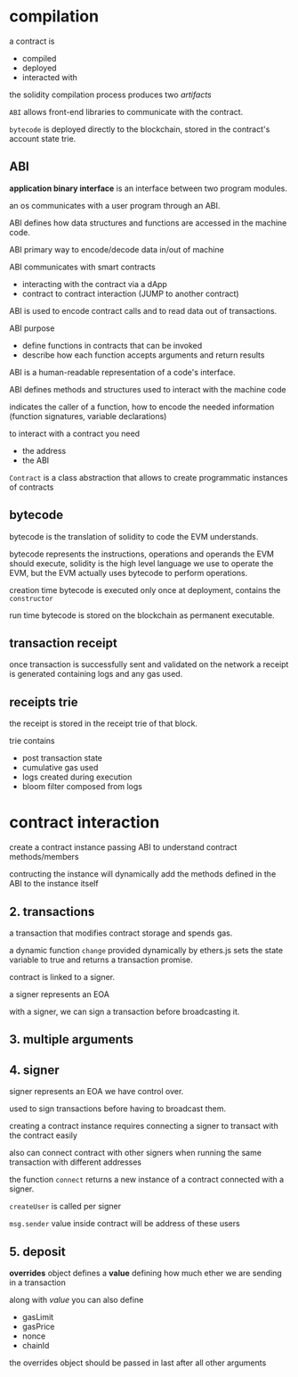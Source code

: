 # compilation

a contract is 
- compiled
- deployed
- interacted with

the solidity compilation process produces two *artifacts*

`ABI` allows front-end libraries to communicate with the contract.

`bytecode` is deployed directly to the blockchain, stored in the contract's account state trie.

## ABI

**application binary interface** is an interface between two program modules.

an os communicates with a user program through an ABI.

ABI defines how data structures and functions are accessed in the machine code.

ABI primary way to encode/decode data in/out of machine

ABI communicates with smart contracts
- interacting with the contract via a dApp
- contract to contract interaction (JUMP to another contract)

ABI is used to encode contract calls and to read data out of transactions.

ABI purpose
- define functions in contracts that can be invoked
- describe how each function accepts arguments and return results

ABI is a human-readable representation of a code's interface.

ABI defines methods and structures used to interact with the machine code

indicates the caller of a function, how to encode the needed information (function signatures, variable declarations)

to interact with a contract you need
- the address
- the ABI

`Contract` is a class abstraction that allows to create programmatic instances of contracts

## bytecode

bytecode is the translation of solidity to code the EVM understands.

bytecode represents the instructions, operations and operands the EVM should execute, solidity is the high level language we use to operate the EVM, but the EVM actually uses bytecode to perform operations.

creation time bytecode is executed only once at deployment, contains the `constructor`

run time bytecode is stored on the blockchain as permanent executable.

## transaction receipt

once transaction is successfully sent and validated on the network a receipt is generated containing logs and any gas used.

## receipts trie

the receipt is stored in the receipt trie of that block.

trie contains
- post transaction state
- cumulative gas used
- logs created during execution
- bloom filter composed from logs


# contract interaction

create a contract instance passing ABI to understand contract methods/members

contructing the instance will dynamically add the methods defined in the ABI to the instance itself

## 2. transactions

a transaction that modifies contract storage and spends gas.

a dynamic function `change` provided dynamically by ethers.js sets the state variable to true and returns a transaction promise.

contract is linked to a signer.

a signer represents an EOA

with a signer, we can sign a transaction before broadcasting it.

## 3. multiple arguments

## 4. signer

signer represents an EOA we have control over.

used to sign transactions before having to broadcast them.

creating a contract instance requires connecting a signer to transact with the contract easily

also can connect contract with other signers when running the same transaction with different addresses

the function `connect` returns a new instance of a contract connected with a signer.

`createUser` is called per signer

`msg.sender` value inside contract will be address of these users

## 5. deposit

**overrides** object defines a **value** defining how much ether we are sending in a transaction

along with *value* you can also define
- gasLimit
- gasPrice
- nonce
- chainId

the overrides object should be passed in last after all other arguments



